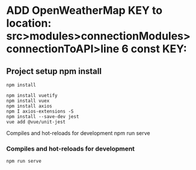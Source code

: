 # ADD OpenWeatherMap KEY to location: src>modules>connectionModules>connectionToAPI>line 6 const KEY: 

## Project setup npm install
```
npm install

npm install vuetify
npm install vuex
npm install axios
npm I axios-extensions -S
npm install --save-dev jest
vue add @vue/unit-jest
```
Compiles and hot-reloads for development
npm run serve

### Compiles and hot-reloads for development
```
npm run serve
```
